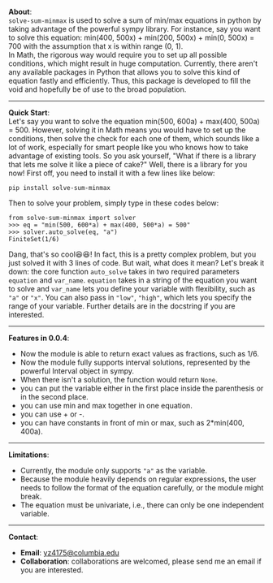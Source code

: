 **About**:  
`solve-sum-minmax` is used to solve a sum of min/max equations in python by 
taking advantage of the powerful sympy library. For instance, say you want to solve this equation: 
min(400, 500x) + min(200, 500x) + min(0, 500x) = 700 
with the assumption that
x is within range (0, 1).  
In Math, the rigorous way would 
require you to set up all possible conditions, which 
might result in huge computation. 
Currently, there aren't any available packages in Python
that allows you to solve this kind of equation fastly and efficiently. Thus,
this package is developed to fill the void and hopefully be of use to the broad population.  
****
**Quick Start**:  
Let's say you want to solve the equation 
min(500, 600a) + max(400, 500a) = 500. However, solving it in Math means you 
would have to set up the conditions, then solve the check for each one of them, 
which sounds like a lot of work, especially for smart people like you 
who knows how to take advantage of existing tools. So you ask yourself,
"What if there is a library that lets me solve it like a piece of cake?" Well, 
there is a library for you now! First off, you need to install it with 
a few lines like below: 
```
pip install solve-sum-minmax
```
Then to solve your problem, simply type in these
codes below: 
```
from solve-sum-minmax import solver
>>> eq = "min(500, 600*a) + max(400, 500*a) = 500"
>>> solver.auto_solve(eq, "a")
FiniteSet(1/6)
```
Dang, that's so cool😆😆! In fact, this is a pretty complex problem, but 
you just solved it with 3 lines of code. But wait, what does it mean? 
Let's break it down: the core function 
`auto_solve` takes in two required parameters 
`equation` and `var_name`. `equation` takes in a string of the equation you want to solve 
and `var_name` lets you define your variable with flexibility, such as `"a"`
or `"x"`. You can also pass in `"low"`, `"high"`, which 
lets you specify the range of your variable. Further details 
are in the docstring if you are interested.  
****
**Features in 0.0.4**: 
* Now the module is able to return exact values as fractions, such as 1/6.
* Now the module fully supports interval solutions, represented by 
  the powerful Interval object in sympy.
* When there isn't a solution, the function would return `None`. 
* you can put the variable either in the first place inside the parenthesis 
or in the second place. 
* you can use min and max together in one equation.
* you can use + or -. 
* you can have constants in front of min or max, such as 2*min(400, 400a).
****
**Limitations**:  
* Currently, the module only supports `"a"` as the variable. 
* Because the module heavily depends on regular expressions, 
  the user needs to follow the format of the 
equation carefully, or the module might break.
* The equation must be univariate, i.e., there can only be one independent 
variable. 
****
**Contact**:  
* **Email**: yz4175@columbia.edu
* **Collaboration**: collaborations are welcomed, please send me an email if you 
are interested.
